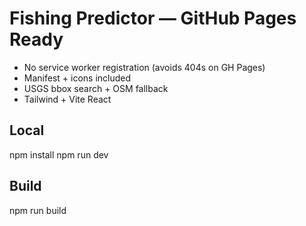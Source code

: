 # Fishing Predictor — GitHub Pages Ready

- No service worker registration (avoids 404s on GH Pages)
- Manifest + icons included
- USGS bbox search + OSM fallback
- Tailwind + Vite React

## Local
npm install
npm run dev

## Build
npm run build
